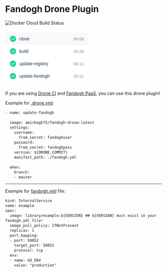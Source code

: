 # Fandogh Drone Plugin


![Docker Cloud Build Status](https://img.shields.io/docker/cloud/build/amirbagh75/fandogh-drone)

![Screenshot](shot.png)

If you are using [Drone CI](https://drone.io/) and [Fandogh PaaS](https://fandogh.cloud/), you can use this drone plugin!

Example for [.drone.yml](https://docs.drone.io/pipeline/docker/overview/):
```
- name: update-fandogh

  image: amirbagh75/fandogh-drone:latest
  settings:
    username: 
      from_secret: fandoghuser
    password: 
      from_secret: fandoghpass
    version: ${DRONE_COMMIT}
    manifest_path: ./fandogh.yml

  when:
    branch:
    - master
```
---
Example for [fandogh.yml](https://docs.fandogh.cloud/docs/service-manifest.html) file:
```
kind: InternalService
name: example
spec:
  image: library/example:${VERSION} ## ${VERSION} must exist in your fandogh.yml file!
  image_pull_policy: IfNotPresent
  replicas: 1
  port_mapping:
  - port: 50052
    target_port: 50052
    protocol: tcp
  env:
  - name: GO_ENV
    value: "production"
```
